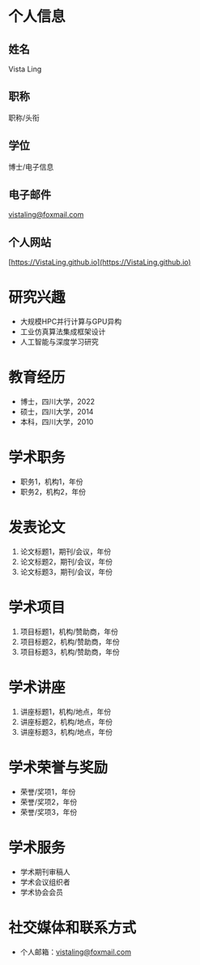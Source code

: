 
# 个人信息

## 姓名
Vista Ling

## 职称
职称/头衔

## 学位
博士/电子信息

## 电子邮件
vistaling@foxmail.com

## 个人网站
[https://VistaLing.github.io](https://VistaLing.github.io)

# 研究兴趣

- 大规模HPC并行计算与GPU异构
- 工业仿真算法集成框架设计
- 人工智能与深度学习研究

# 教育经历

- 博士，四川大学，2022
- 硕士，四川大学，2014
- 本科，四川大学，2010

# 学术职务

- 职务1，机构1，年份
- 职务2，机构2，年份

# 发表论文

1. 论文标题1，期刊/会议，年份
2. 论文标题2，期刊/会议，年份
3. 论文标题3，期刊/会议，年份

# 学术项目

1. 项目标题1，机构/赞助商，年份
2. 项目标题2，机构/赞助商，年份
3. 项目标题3，机构/赞助商，年份

# 学术讲座

1. 讲座标题1，机构/地点，年份
2. 讲座标题2，机构/地点，年份
3. 讲座标题3，机构/地点，年份

# 学术荣誉与奖励

- 荣誉/奖项1，年份
- 荣誉/奖项2，年份
- 荣誉/奖项3，年份

# 学术服务

- 学术期刊审稿人
- 学术会议组织者
- 学术协会会员

# 社交媒体和联系方式

- 个人邮箱：[vistaling@foxmail.com](vistaling@foxmail.com)